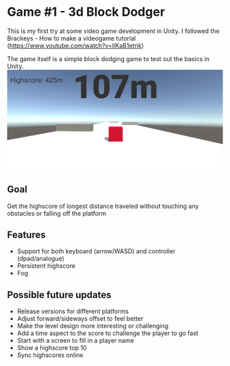 # Game #1 - 3d Block Dodger

This is my first try at some video game development in Unity.
I followed the Brackeys - How to make a videogame tutorial (https://www.youtube.com/watch?v=IlKaB1etrik)

The game itself is a simple block dodging game to test out the basics in Unity.
![3d block dodger](https://github.com/FishSt1ck-git/3d-block-dodger/blob/master/3d%20block%20dodger.PNG)

Goal
-----------------------------
Get the highscore of longest distance traveled without touching any obstacles or falling off the platform

Features
-----------------------------
- Support for both keyboard (arrow/WASD) and controller (dpad/analogue)
- Persistent highscore
- Fog

Possible future updates
-----------------------------
- Release versions for different platforms
- Adjust forward/sideways offset to feel better
- Make the level design more interesting or challenging
- Add a time aspect to the score to challenge the player to go fast
- Start with a screen to fill in a player name
- Show a highscore top 10
- Sync highscores online
